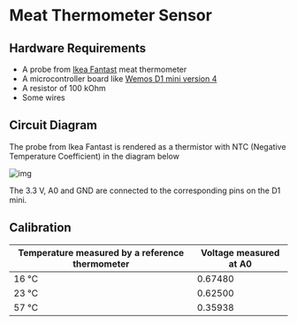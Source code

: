 # Meat Thermometer Sensor

## Hardware Requirements
* A probe from [Ikea Fantast](https://www.ikea.com/se/sv/p/fantast-stektermometer-timer-digital-svart-20103016/) meat thermometer
* A microcontroller board like [Wemos D1 mini version 4](https://www.wemos.cc/en/latest/d1/d1_mini.html)
* A resistor of 100 kOhm
* Some wires

## Circuit Diagram
The probe from Ikea Fantast is rendered as a thermistor with NTC (Negative Temperature Coefficient) in the diagram below

![img](circuit.svg)

The 3.3 V, A0 and GND are connected to the corresponding pins on the D1 mini.

## Calibration

| Temperature measured by a reference thermometer | Voltage measured at A0 |
|-|-|
| 16 °C | 0.67480 |
| 23 °C | 0.62500 |
| 57 °C | 0.35938 |
